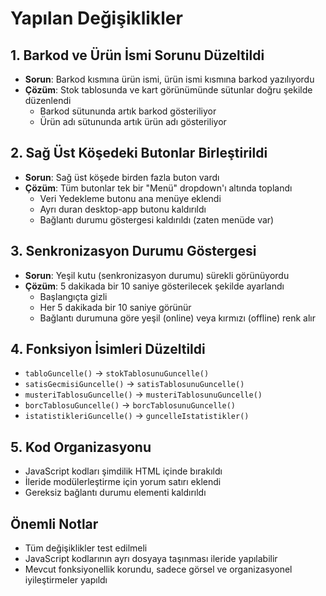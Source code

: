 # Yapılan Değişiklikler

## 1. Barkod ve Ürün İsmi Sorunu Düzeltildi
- **Sorun**: Barkod kısmına ürün ismi, ürün ismi kısmına barkod yazılıyordu
- **Çözüm**: Stok tablosunda ve kart görünümünde sütunlar doğru şekilde düzenlendi
  - Barkod sütununda artık barkod gösteriliyor
  - Ürün adı sütununda artık ürün adı gösteriliyor

## 2. Sağ Üst Köşedeki Butonlar Birleştirildi
- **Sorun**: Sağ üst köşede birden fazla buton vardı
- **Çözüm**: Tüm butonlar tek bir "Menü" dropdown'ı altında toplandı
  - Veri Yedekleme butonu ana menüye eklendi
  - Ayrı duran desktop-app butonu kaldırıldı
  - Bağlantı durumu göstergesi kaldırıldı (zaten menüde var)

## 3. Senkronizasyon Durumu Göstergesi
- **Sorun**: Yeşil kutu (senkronizasyon durumu) sürekli görünüyordu
- **Çözüm**: 5 dakikada bir 10 saniye gösterilecek şekilde ayarlandı
  - Başlangıçta gizli
  - Her 5 dakikada bir 10 saniye görünür
  - Bağlantı durumuna göre yeşil (online) veya kırmızı (offline) renk alır

## 4. Fonksiyon İsimleri Düzeltildi
- `tabloGuncelle()` → `stokTablosunuGuncelle()`
- `satisGecmisiGuncelle()` → `satisTablosunuGuncelle()`
- `musteriTablosuGuncelle()` → `musteriTablosunuGuncelle()`
- `borcTablosuGuncelle()` → `borcTablosunuGuncelle()`
- `istatistikleriGuncelle()` → `guncelleIstatistikler()`

## 5. Kod Organizasyonu
- JavaScript kodları şimdilik HTML içinde bırakıldı
- İleride modülerleştirme için yorum satırı eklendi
- Gereksiz bağlantı durumu elementi kaldırıldı

## Önemli Notlar
- Tüm değişiklikler test edilmeli
- JavaScript kodlarının ayrı dosyaya taşınması ileride yapılabilir
- Mevcut fonksiyonellik korundu, sadece görsel ve organizasyonel iyileştirmeler yapıldı